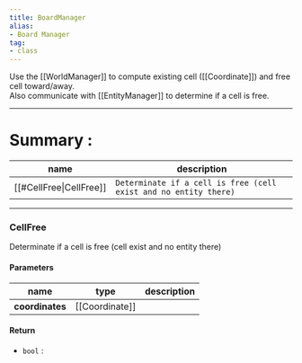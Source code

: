 ```yaml
---
title: BoardManager
alias: 
- Board Manager
tag: 
- class
---
```

Use the [[WorldManager]] to compute existing cell ([[Coordinate]]) and free cell toward/away.\
Also communicate with [[EntityManager]] to determine if a cell is free.

---
# Summary :
name|description
----|----
[[#CellFree\|CellFree]] | `Determinate if a cell is free (cell exist and no entity there)`

---
### CellFree
Determinate if a cell is free (cell exist and no entity there)

#### Parameters
name|type|description
-----|-----|-----
**coordinates**|[[Coordinate]]|

#### Return
- `bool` : 
